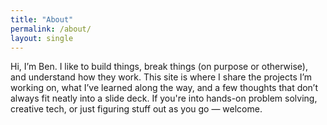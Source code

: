 ```yaml
---
title: "About"
permalink: /about/
layout: single
---
```



Hi, I’m Ben.
I like to build things, break things (on purpose or otherwise), and understand how they work. This site is where I share the projects I’m working on, what I’ve learned along the way, and a few thoughts that don’t always fit neatly into a slide deck. If you're into hands-on problem solving, creative tech, or just figuring stuff out as you go — welcome.
